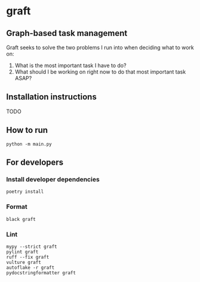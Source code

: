 # graft

## Graph-based task management

Graft seeks to solve the two problems I run into when deciding what to work on:
1. What is the most important task I have to do?
2. What should I be working on right now to do that most important task ASAP?

## Installation instructions
TODO

## How to run
```python -m main.py```

## For developers
### Install developer dependencies
```poetry install```
### Format
```
black graft
```
### Lint
```
mypy --strict graft
pylint graft
ruff --fix graft
vulture graft
autoflake -r graft
pydocstringformatter graft
```
